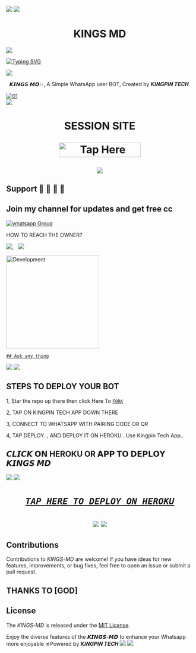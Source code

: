 <a><img src='https://i.imgur.com/LyHic3i.gif'/></a>
<a><img src='https://i.imgur.com/LyHic3i.gif'/></a>
 <h1 align="center"> KINGS MD </h1>


<a><img src='https://i.imgur.com/LyHic3i.gif'/></a>
      
[![Typing SVG](https://readme-typing-svg.herokuapp.com?font=Rockstar-ExtraBold&color=blue&lines=𝗔𝗠+𝗞𝗜𝗡𝗚𝗦+𝗪𝗛𝗔𝗧𝗦𝗔𝗣𝗣+𝗠𝗨𝗟𝗧𝗜𝗗𝗘𝗩𝗜𝗖𝗘+𝗕𝗢𝗧;𝗖𝗥𝗘𝗔𝗧𝗘𝗗+𝗕𝗬+𝗞𝗜𝗡𝗚𝗣𝗜𝗡+𝗧𝗘𝗖𝗛)](https://git.io/typing-svg)

<a><img src='https://i.imgur.com/LyHic3i.gif'/></a>
 
<p align="center"> 𝙆𝙄𝙉𝙂𝙎 𝙈𝘿💥, A Simple WhatsApp user BOT, Created by 𝑲𝑰𝑵𝑮𝑷𝑰𝑵 𝑻𝑬𝑪𝑯.
</p>
<p align="center">


  <a href="https://ibb.co/N6NMDtn"><img src="https://telegra.ph/file/96dbdb89ca313c6b5b9d4.jpg" alt="01" border="0" /></a>                     
<a><img src='https://i.imgur.com/LyHic3i.gif'/></a>
 <h1 align="center">  SESSION SITE 


<a href="https://github.com/Kingpin321/SESSION-SITE/tree/main"><img title="Tap Here Open Session Site" src="https://img.shields.io/badge/GET SESSION -h?color=red&style=for-the-badge&logo=msi" width="220" height="38.45"/></a></p>

<a><img src='https://i.imgur.com/LyHic3i.gif'/></a>
## Support 🧧 🧧 🧧 🧧
## Join my channel for updates and get free cc
<a href="https://whatsapp.com/channel/0029Vaihcnh1iUxgTWto0Q0D" target="_blank">
    <img alt="whatsapp Group" src="https://img.shields.io/badge/ Whatsapp Support Channel -25D366?style=for-the-badge&logo=whatsapp&logoColor=white" />
  </a>
</p>


HOW TO REACH THE OWNER? 
 
   
   <a href="https://wa.me/254716860343">
    <img src="https://img.shields.io/badge/WhatsApp-25D366?style=for-the-badge&logo=whatsapp&logoColor=white" />
  </a>&nbsp;&nbsp;
   <a
    
<a href="https://t.me/kingpintech"><img src="https://img.shields.io/badge/Telegram-0088cc?style=for-the-badge&logo=telegram&logoColor=white" /><br>

<img alt="Development" width="250" src="https://media2.giphy.com/media/W9tBvzTXkQopi/giphy.gif?cid=6c09b952xu6syi1fyqfyc04wcfk0qvqe8fd7sop136zxfjyn&ep=v1_internal_gif_by_id&rid=giphy.gif&ct=g" /> </p>

    ## Ask any thing
<a><img src='https://i.imgur.com/LyHic3i.gif'/></a>
<a><img src='https://i.imgur.com/LyHic3i.gif'/></a>

## STEPS TO DEPLOY YOUR BOT


1, Star the repo up there then click Here To  [`FORK`](https://github.com/ibrahimaitech/BMW-MD/fork)

2, TAP ON KINGPIN TECH APP DOWN THERE



3, CONNECT TO WHATSAPP WITH PAIRING CODE OR QR



4, TAP DEPLOY.., AND DEPLOY IT ON HEROKU ..Use Kingpin Tech App..

## 𝘾𝙇𝙄𝘾𝙆 𝗢𝗡 HEROKU OR 𝗔𝗣𝗣 𝗧𝗢 𝗗𝗘𝗣𝗟𝗢𝗬  𝙆𝙄𝙉𝙂𝙎 𝙈𝘿

<a><img src='https://i.imgur.com/LyHic3i.gif'/></a>
<a><img src='https://i.imgur.com/LyHic3i.gif'/></a>

 <h1 align="center">

  ***[`TAP HERE TO DEPLOY ON HEROKU`](https://github.com/Kingpin321/DEPLOYMENT-SITE)***





<a><img src='https://telegra.ph/file/8cadc5decd4d7f21185e3.jpg'/></a>
<a><img src='https://i.imgur.com/LyHic3i.gif'/></a>
   
  




## Contributions


Contributions to *KINGS-MD* are welcome! If you have ideas for new features, improvements, or bug fixes, feel free to open an issue or submit a pull request.
## THANKS TO [GOD]

## License

The *KINGS-MD* is released under the [MIT License](https://opensource.org/licenses/MIT).

Enjoy the diverse features of the *𝙆𝙄𝙉𝙂𝙎-𝙈𝘿*  to enhance your Whatsapp more enjoyable
☣Powered by 𝑲𝑰𝑵𝑮𝑷𝑰𝑵 𝑻𝑬𝑪𝑯
<a><img src='https://i.imgur.com/LyHic3i.gif'/></a>
<a><img src='https://i.imgur.com/LyHic3i.gif'/></a>

